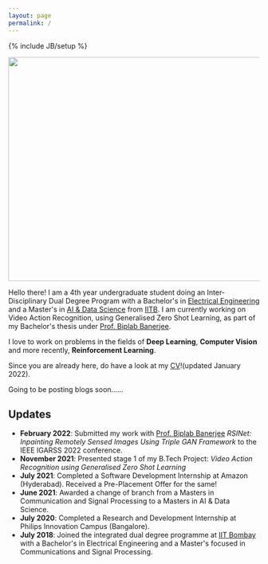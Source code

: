 ```yaml
---
layout: page
permalink: /
---
```

{% include JB/setup %}

<img src=" {{site.url}}/assets/img/profile.jpg " width="600" height="450">

Hello there! I am a 4th year undergraduate student doing an Inter-Disciplinary Dual Degree Program with a Bachelor's in [Electrical Engineering](https://www.ee.iitb.ac.in) and a Master's in [AI & Data Science](https://www.minds.iitb.ac.in/) from [IITB](https://www.iitb.ac.in). I am currently working on Video Action Recognition, using Generalised Zero Shot Learning, as part of my Bachelor's thesis under [Prof. Biplab Banerjee](https://biplab-banerjee.github.io/). 

I love to work on problems in the fields of **Deep Learning**, **Computer Vision** and more recently, **Reinforcement Learning**.

Since you are already here, do have a look at my [CV]({{site.url}}/_assets/pdfs/CV.pdf)!(updated January 2022).

Going to be posting blogs soon......

## Updates

<!-- <div style="height:250px;overflow:auto;"> -->
* **February 2022**: Submitted my work with [Prof. Biplab Banerjee](https://biplab-banerjee.github.io/) *RSINet: Inpainting Remotely Sensed Images Using Triple GAN Framework* to the IEEE IGARSS 2022 conference.
* **November 2021**: Presented stage 1 of my B.Tech Project: *Video Action Recognition using Generalised Zero Shot Learning* 
* **July 2021**: Completed a Software Development Internship at Amazon (Hyderabad). Received a Pre-Placement Offer for the same!
* **June 2021**: Awarded a change of branch from a Masters in Communication and Signal Processing to a Masters in AI & Data Science.
* **July 2020**: Completed a Research and Development Internship at Philips Innovation Campus (Bangalore).
* **July 2018**: Joined the integrated dual degree programme at [IIT Bombay](https://www.iitb.ac.in/) with a Bachelor's in Electrical Engineering and a Master's focused in Communications and Signal Processing.
<!-- </div> -->


